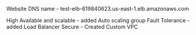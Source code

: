 
Website DNS name -  test-elb-619840623.us-east-1.elb.amazonaws.com


High Available and scalable - added Auto scaling group 
Fault Tolerance -  added Load Balancer 
Secure  -  Created Custom VPC
